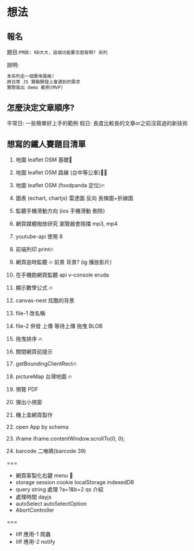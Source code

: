 # 想法

## 報名

題目:`PM說: RD大大，這個功能要怎麼寫啊? 系列`

說明:

```md
本系列走一個實用風格!
將日常 JS 實戰開發上會遇到的需求
實際寫出 demo 範例(MVP)
```

## 怎麼決定文章順序?

平常日: 一些簡單好上手的範例
假日: 長度比較長的文章or之前沒寫過的新技術

## 想寫的鐵人賽題目清單

1. 地圖 leaflet OSM 基礎📗
2. 地圖 leaflet OSM 路線 (台中等公車)📗🔥
3. 地圖 leaflet OSM (foodpanda 定位)🔥
4. 圖表 (echart, chartjs)
   雷達圖 反向
   長條圖+折線圖

5. 監聽手機滑動方向 (ios 手機滑動 刪除)
6. 網頁媒體撥放研究 瀏覽器會阻擋 mp3, mp4
7. youtube-api 使用 8
8. 前端列印 print🔥
9. 網頁逾時監聽 🔥
   前景 背景? (ig 播放影片)
10. 在手機跑網頁監聽 api
    v-console
    eruda
11. 顯示數學公式 🔥
12. canvas-nest 炫酷的背景
13. file-1 改名稱
14. file-2 併發 上傳 等待上傳
    拖曳 BLOB
15. 拖曳排序 🔥

16. 關閉網頁前提示

17. getBoundingClientRect🔥

18. pictureMap 台灣地圖 🔥
19. 預覽 PDF
20. 彈出小視窗
21. 機上盒網頁製作
22. open App by schema
23. iframe
    iframe.contentWindow.scrollTo(0, 0);
24. barcode 二唯碼(barcode 39)

===

- 網頁客製化右鍵 menu 📗
- storage
  session cookie localStorage indexedDB
- query string 處理
  ?a=1&b=2
  qs 介紹
- 處理時間
  dayjs
- autoSelect
  autoSelectOption
- AbortController

===

- liff 應用-1 爬蟲
- liff 應用-2 notify
